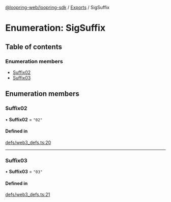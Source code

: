 [@loopring-web/loopring-sdk](../README.md) / [Exports](../modules.md) / SigSuffix

# Enumeration: SigSuffix

## Table of contents

### Enumeration members

- [Suffix02](SigSuffix.md#suffix02)
- [Suffix03](SigSuffix.md#suffix03)

## Enumeration members

### Suffix02

• **Suffix02** = `"02"`

#### Defined in

[defs/web3_defs.ts:20](https://github.com/Loopring/loopring_sdk/blob/538bd47/src/defs/web3_defs.ts#L20)

___

### Suffix03

• **Suffix03** = `"03"`

#### Defined in

[defs/web3_defs.ts:21](https://github.com/Loopring/loopring_sdk/blob/538bd47/src/defs/web3_defs.ts#L21)
